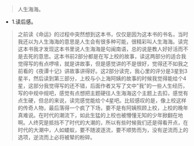 >人生海海。

- 1.读后感。

>之前读《命运》的过程中突然想到这本书，仅仅是因为这本书的书名，当时我还以为人生海海的意思是人生会有很多种可能，很精彩叫人生海海。读完这本书我才发现这本书里说人生海海是句闽南语，总的说是教人好好活而不是去死的意思。这本书前2部分都是在写上校的故事，读这两部分的适合我觉得写的有点啰嗦，就是讲故事，但是感觉讲的不是很好，觉得还不如我之前看的《夜谭十记》讲故事讲得好。这2部分读完，我心里的评分是3星到3星半，然后读到第三部分，上校与小上海阿姨的故事的时候我觉得能给个4星，这部分我觉得写的还不错，后面作者又写了文中"我"的一些人生经历，写的中规中规吧，感觉有点想把主题硬往人生海海这个主题上去扣，感觉有点生硬，但总的来说，读完感觉能给个4星吧。比较感叹的是，像上校这样的传奇人物，最后落得一个疯了下场，要不是有阿姨照顾上校，上校的晚年真难说。在时代的潮流下，如此生猛的上校也被懵懂无知的少年掀翻在地啊。人终究是抵挡不了时代的大潮的，所以有些时候我们还是得看开点，在时代的大潮中，人如蝼蚁，要不随波逐流，要不顺势而为，没有逆流而上的选项，逆流而上必将被辇的粉碎。
